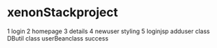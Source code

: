 # xenonStackproject

1 login
2 homepage
3 details
4 newuser
styling
5 loginjsp
adduser class
DButil class
userBeanclass
success
